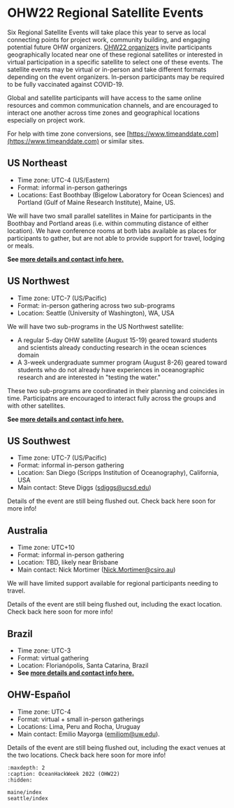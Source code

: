 # OHW22 Regional Satellite Events

Six Regional Satellite Events will take place this year to serve as local connecting points for project work, community building, and engaging potential future OHW organizers. [OHW22 organizers](organizers) invite participants geographically located near one of these regional satellites or interested in virtual participation in a specific satellite to select one of these events. The satellite events may be virtual or in-person and take different formats depending on the event organizers. In-person participants may be required to be fully vaccinated against COVID-19.

Global and satellite participants will have access to the same online resources and common communication channels, and are encouraged to interact one another across time zones and geographical locations especially on project work.

For help with time zone conversions, see [https://www.timeanddate.com](https://www.timeanddate.com) or similar sites.

## US Northeast

- Time zone: UTC-4 (US/Eastern)
- Format: informal in-person gatherings
- Locations: East Boothbay (Bigelow Laboratory for Ocean Sciences) and Portland (Gulf of Maine Research Institute), Maine, US.

We will have two small parallel satellites in Maine for participants in the Boothbay and Portland areas (i.e. within commuting distance of either location). We have conference rooms at both labs available as places for participants to gather, but are not able to provide support for travel, lodging or meals. 

**See [more details and contact info here.](./maine/index)**


## US Northwest

- Time zone: UTC-7 (US/Pacific)
- Format: in-person gathering across two sub-programs
- Location: Seattle (University of Washington), WA, USA

We will have two sub-programs in the US Northwest satellite:
- A regular 5-day OHW satellite (August 15-19) geared toward students and scientists already conducting research in the ocean sciences domain
- A 3-week undergraduate summer program (August 8-26) geared toward students who do not already have experiences in oceanographic research and are interested in "testing the water."

These two sub-programs are coordinated in their planning and coincides in time. Participatns are encouraged to interact fully across the groups and with other satellites.

**See [more details and contact info here.](./seattle/index)**


## US Southwest

- Time zone: UTC-7 (US/Pacific)
- Format: informal in-person gathering
- Location: San Diego (Scripps Institution of Oceanography), California, USA
- Main contact: Steve Diggs (sdiggs@ucsd.edu)

Details of the event are still being flushed out. Check back here soon for more info!


## Australia

- Time zone: UTC+10
- Format: informal in-person gathering
- Location: TBD, likely near Brisbane
- Main contact: Nick Mortimer (Nick.Mortimer@csiro.au)

We will have limited support available for regional participants needing to travel.

Details of the event are still being flushed out, including the exact location. Check back here soon for more info!



## Brazil

- Time zone: UTC-3
- Format: virtual gathering
- Location: Florianópolis, Santa Catarina, Brazil
- **See [more details and contact info here.](https://hackmd.io/ZXHFGQwvRXSrzRV6rdwYNg?view)**


## OHW-Español

- Time zone: UTC-4
- Format: virtual + small in-person gatherings
- Locations: Lima, Peru and Rocha, Uruguay
- Main contact: Emilio Mayorga (emiliom@uw.edu).

Details of the event are still being flushed out, including the exact venues at the two locations. Check back here soon for more info!


```{toctree}
:maxdepth: 2
:caption: OceanHackWeek 2022 (OHW22)
:hidden:

maine/index
seattle/index
```
